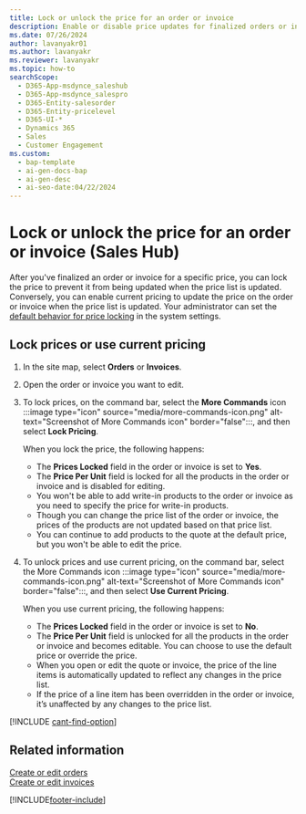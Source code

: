 ```yaml
---
title: Lock or unlock the price for an order or invoice
description: Enable or disable price updates for finalized orders or invoices in Sales Hub, ensuring control over pricing changes.
ms.date: 07/26/2024
author: lavanyakr01
ms.author: lavanyakr
ms.reviewer: lavanyakr
ms.topic: how-to
searchScope:
  - D365-App-msdynce_saleshub
  - D365-App-msdynce_salespro
  - D365-Entity-salesorder
  - D365-Entity-pricelevel
  - D365-UI-*
  - Dynamics 365
  - Sales
  - Customer Engagement
ms.custom:
  - bap-template
  - ai-gen-docs-bap
  - ai-gen-desc
  - ai-seo-date:04/22/2024
---
```

# Lock or unlock the price for an order or invoice (Sales Hub) 

After you've finalized an order or invoice for a specific price, you can lock the price to prevent it from being updated when the price list is updated. Conversely, you can enable current pricing to update the price on the order or invoice when the price list is updated. Your administrator can set the [default behavior for price locking](faq-product-price-list.md#how-do-i-change-the-default-value-for-prices-locked) in the system settings.

## Lock prices or use current pricing

1. In the site map, select **Orders** or **Invoices**.

2. Open the order or invoice you want to edit.
3. To lock prices, on the command bar, select the **More Commands** icon :::image type="icon" source="media/more-commands-icon.png" alt-text="Screenshot of More Commands icon" border="false":::, and then select **Lock Pricing**.
    
    When you lock the price, the following happens:
      - The **Prices Locked** field in the order or invoice is set to **Yes**.
      - The **Price Per Unit** field is locked for all the products in the order or invoice and is disabled for editing.
      - You won't be able to add write-in products to the order or invoice as you need to specify the price for write-in products.
      - Though you can change the price list of the order or invoice, the prices of the products are not updated based on that price list.
      - You can continue to add products to the quote at the default price, but you won't be able to edit the price.  
4. To unlock prices and use current pricing, on the command bar, select the More Commands icon :::image type="icon" source="media/more-commands-icon.png" alt-text="Screenshot of More Commands icon" border="false":::, and then select **Use Current Pricing**.

    When you use current pricing, the following happens:
    - The **Prices Locked** field in the order or invoice is set to **No**.
    - The **Price Per Unit** field is unlocked for all the products in the order or invoice and becomes editable. You can choose to use the default price or override the price.
    - When you open or edit the quote or invoice, the price of the line items is automatically updated to reflect any changes in the price list.
    - If the price of a line item has been overridden in the order or invoice, it’s unaffected by any changes to the price list. 

[!INCLUDE [cant-find-option](../includes/cant-find-option.md)]

## Related information

[Create or edit orders](create-edit-order-sales.md)  
[Create or edit invoices](create-edit-invoice-sales.md)

[!INCLUDE[footer-include](../includes/footer-banner.md)]